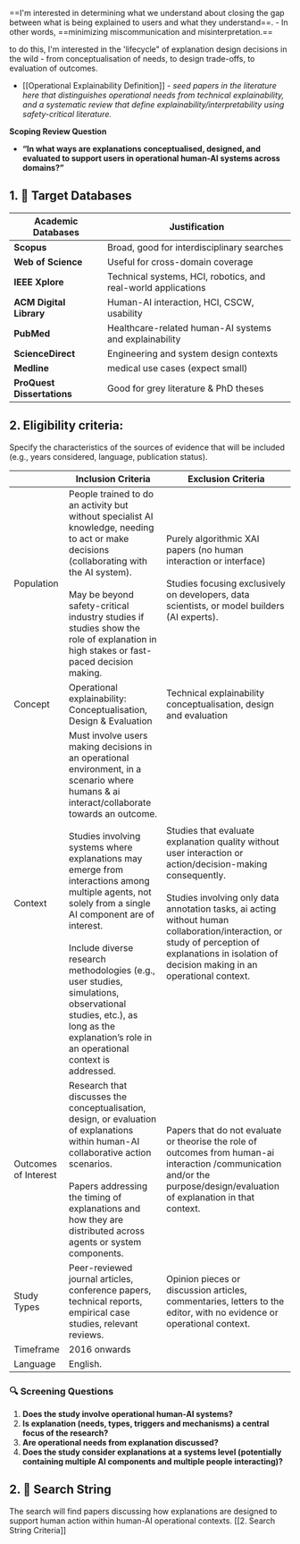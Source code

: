 ==I'm interested in determining what we understand about closing the gap between what is being explained to users and what they understand==. 
	- In other words, ==minimizing miscommunication and misinterpretation.== 

to do this, I'm interested in the 'lifecycle"  of explanation design decisions in the wild - from conceptualisation of needs, to design trade-offs, to evaluation of outcomes.
- [[Operational Explainability Definition]] - *seed papers in the literature here that distinguishes operational needs from technical explainability, and a systematic review that define explainability/interpretability using safety-critical literature.*

**Scoping Review Question**
- **“In what ways are explanations conceptualised, designed, and evaluated to support users in operational human-AI systems across domains?”**

## 1. 🎯 Target Databases

| **Academic Databases**     | **Justification**                                             |
| -------------------------- | ------------------------------------------------------------- |
| **Scopus**                 | Broad, good for interdisciplinary searches                    |
| **Web of Science**         | Useful for cross-domain coverage                              |
| **IEEE Xplore**            | Technical systems, HCI, robotics, and real-world applications |
| **ACM Digital Library**    | Human-AI interaction, HCI, CSCW, usability                    |
| **PubMed**                 | Healthcare-related human-AI systems and explainability        |
| **ScienceDirect**          | Engineering and system design contexts                        |
| **Medline**                | medical use cases (expect small)                              |
| **ProQuest Dissertations** | Good for grey literature & PhD theses                         |

## 2. Eligibility criteria:

Specify the characteristics of the sources of evidence that will be included (e.g., years considered, language, publication status).

|                      | Inclusion Criteria                                                                                                                                                                                                                                                                                                                                                                                                                                                                                 | Exclusion Criteria                                                                                                                                                                                                                                                                                                   |
| -------------------- | -------------------------------------------------------------------------------------------------------------------------------------------------------------------------------------------------------------------------------------------------------------------------------------------------------------------------------------------------------------------------------------------------------------------------------------------------------------------------------------------------- | -------------------------------------------------------------------------------------------------------------------------------------------------------------------------------------------------------------------------------------------------------------------------------------------------------------------- |
| Population           | People trained to do an activity but without specialist AI knowledge, needing to act or make decisions (collaborating with the AI system).  <br><br>May be beyond safety-critical industry studies if studies show the role of explanation in high stakes or fast-paced decision making.<br>                                                                                                                                                                                                       | Purely algorithmic XAI papers (no human interaction or interface)<br><br>Studies focusing exclusively on developers, data scientists, or model builders (AI experts).<br><br>                                                                                                                                        |
| Concept              | Operational explainability: Conceptualisation, Design & Evaluation                                                                                                                                                                                                                                                                                                                                                                                                                                 | Technical explainability conceptualisation, design and evaluation                                                                                                                                                                                                                                                    |
| Context              | Must involve users making decisions in an operational environment, in a scenario where humans & ai interact/collaborate towards an outcome.<br><br>Studies involving systems where explanations may emerge from interactions among multiple agents, not solely from a single AI component are of interest.<br><br>Include diverse research methodologies (e.g., user studies, simulations, observational studies, etc.), as long as the explanation’s role in an operational context is addressed. | Studies that evaluate explanation quality without user interaction or action/decision-making consequently.<br><br>Studies involving only data annotation tasks, ai acting without human collaboration/interaction, or study of perception of explanations in isolation of decision making in an operational context. |
| Outcomes of Interest | Research that discusses the conceptualisation, design, or evaluation of explanations within human-AI collaborative action scenarios.<br><br>Papers addressing the timing of explanations and how they are distributed across agents or system components.                                                                                                                                                                                                                                          | Papers that do not evaluate or theorise the role of outcomes from human-ai interaction /communication and/or the purpose/design/evaluation of explanation in that context.                                                                                                                                           |
| Study Types          | Peer-reviewed journal articles, conference papers, technical reports, empirical case studies, relevant reviews.                                                                                                                                                                                                                                                                                                                                                                                    | Opinion pieces or discussion articles, commentaries, letters to the editor, with no evidence or operational context.                                                                                                                                                                                                 |
| Timeframe            | 2016 onwards                                                                                                                                                                                                                                                                                                                                                                                                                                                                                       |                                                                                                                                                                                                                                                                                                                      |
| Language             | English.                                                                                                                                                                                                                                                                                                                                                                                                                                                                                           |                                                                                                                                                                                                                                                                                                                      |

### 🔍 Screening Questions

1. **Does the study involve operational human-AI systems?**
2. **Is explanation (needs, types, triggers and mechanisms) a central focus of the research?**
3. **Are operational needs from explanation discussed?**
4. **Does the study consider explanations at a systems level (potentially containing multiple AI components and multiple people interacting)?**


## 2. 🔗 Search String

The search will find papers discussing how explanations are designed to support human action within human-AI operational contexts. 
[[2. Search String Criteria]]
